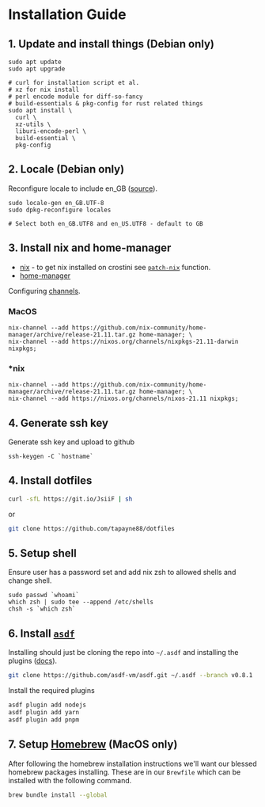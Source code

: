 # Installation Guide

## 1. Update and install things (Debian only)

```shell
sudo apt update
sudo apt upgrade

# curl for installation script et al.
# xz for nix install
# perl encode module for diff-so-fancy
# build-essentials & pkg-config for rust related things
sudo apt install \
  curl \
  xz-utils \
  liburi-encode-perl \
  build-essential \
  pkg-config
```

## 2. Locale (Debian only)

Reconfigure locale to include en_GB ([source](https://www.thomas-krenn.com/en/wiki/Perl_warning_Setting_locale_failed_in_Debian)).

```shell
sudo locale-gen en_GB.UTF-8
sudo dpkg-reconfigure locales

# Select both en_GB.UTF8 and en_US.UTF8 - default to GB
```

## 3. Install nix and home-manager

- [nix](https://nixos.org/download.html) - to get nix installed on crostini see [`patch-nix`](https://github.com/tapayne88/dotfiles/blob/18080b947f560ff59c0e7fc453b276c0ee9cd548/dot_config/zsh/functions/crostini.zsh#L7) function.
- [home-manager](https://github.com/nix-community/home-manager)

Configuring [channels](https://nixos.wiki/wiki/Nix_channels).

### MacOS

```console
nix-channel --add https://github.com/nix-community/home-manager/archive/release-21.11.tar.gz home-manager; \
nix-channel --add https://nixos.org/channels/nixpkgs-21.11-darwin nixpkgs;
```

### \*nix

```console
nix-channel --add https://github.com/nix-community/home-manager/archive/release-21.11.tar.gz home-manager; \
nix-channel --add https://nixos.org/channels/nixos-21.11 nixpkgs;
```

## 4. Generate ssh key

Generate ssh key and upload to github

```shell
ssh-keygen -C `hostname`
```

## 4. Install dotfiles

```bash
curl -sfL https://git.io/JsiiF | sh
```

or

```bash
git clone https://github.com/tapayne88/dotfiles
```

## 5. Setup shell

Ensure user has a password set and add nix zsh to allowed shells and change shell.

```shell
sudo passwd `whoami`
which zsh | sudo tee --append /etc/shells
chsh -s `which zsh`
```

## 6. Install [`asdf`](https://asdf-vm.com/#/)

Installing should just be cloning the repo into `~/.asdf` and installing the plugins ([docs](https://asdf-vm.com/guide/getting-started.html#_2-download-asdf)).

```bash
git clone https://github.com/asdf-vm/asdf.git ~/.asdf --branch v0.8.1
```

Install the required plugins

```bash
asdf plugin add nodejs
asdf plugin add yarn
asdf plugin add pnpm
```

## 7. Setup [Homebrew](https://brew.sh/) (MacOS only)

After following the homebrew installation instructions we'll want our blessed homebrew packages installing. These are in our `Brewfile` which can be installed with the following command.

```bash
brew bundle install --global
```
